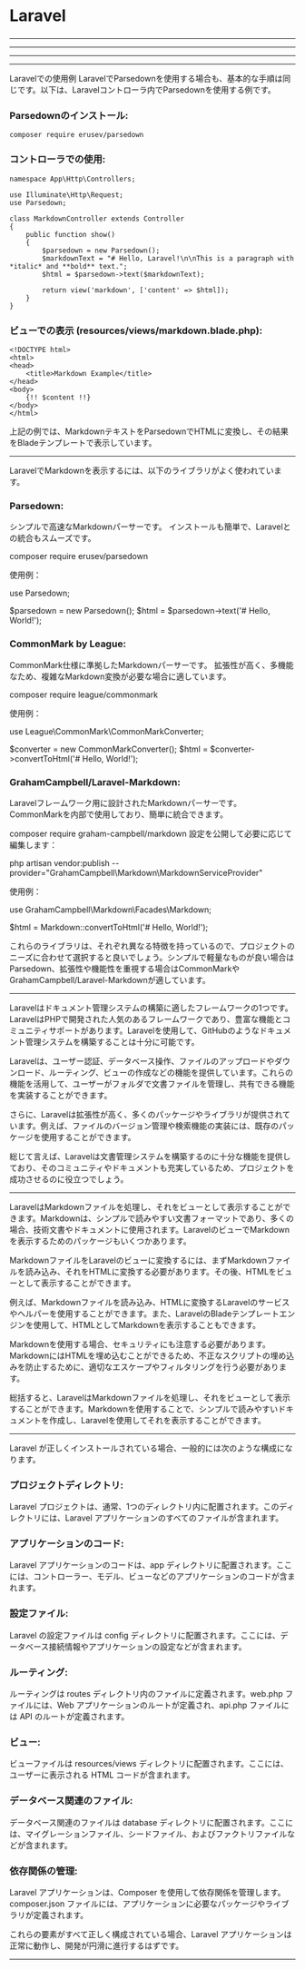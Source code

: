 
### 
# Laravel
### 

---

---

---

---

Laravelでの使用例
LaravelでParsedownを使用する場合も、基本的な手順は同じです。以下は、Laravelコントローラ内でParsedownを使用する例です。

### Parsedownのインストール:

```
composer require erusev/parsedown
```

### コントローラでの使用:

```
namespace App\Http\Controllers;

use Illuminate\Http\Request;
use Parsedown;

class MarkdownController extends Controller
{
    public function show()
    {
        $parsedown = new Parsedown();
        $markdownText = "# Hello, Laravel!\n\nThis is a paragraph with *italic* and **bold** text.";
        $html = $parsedown->text($markdownText);

        return view('markdown', ['content' => $html]);
    }
}
```

### ビューでの表示 (resources/views/markdown.blade.php):

```
<!DOCTYPE html>
<html>
<head>
    <title>Markdown Example</title>
</head>
<body>
    {!! $content !!}
</body>
</html>
```

上記の例では、MarkdownテキストをParsedownでHTMLに変換し、その結果をBladeテンプレートで表示しています。

---

LaravelでMarkdownを表示するには、以下のライブラリがよく使われています。

### Parsedown:

シンプルで高速なMarkdownパーサーです。
インストールも簡単で、Laravelとの統合もスムーズです。

composer require erusev/parsedown

使用例：

use Parsedown;

$parsedown = new Parsedown();
$html = $parsedown->text('# Hello, World!');

### CommonMark by League:

CommonMark仕様に準拠したMarkdownパーサーです。
拡張性が高く、多機能なため、複雑なMarkdown変換が必要な場合に適しています。

composer require league/commonmark

使用例：


use League\CommonMark\CommonMarkConverter;

$converter = new CommonMarkConverter();
$html = $converter->convertToHtml('# Hello, World!');

### GrahamCampbell/Laravel-Markdown:

Laravelフレームワーク用に設計されたMarkdownパーサーです。
CommonMarkを内部で使用しており、簡単に統合できます。

composer require graham-campbell/markdown
設定を公開して必要に応じて編集します：


php artisan vendor:publish --provider="GrahamCampbell\Markdown\MarkdownServiceProvider"

使用例：


use GrahamCampbell\Markdown\Facades\Markdown;

$html = Markdown::convertToHtml('# Hello, World!');


これらのライブラリは、それぞれ異なる特徴を持っているので、プロジェクトのニーズに合わせて選択すると良いでしょう。シンプルで軽量なものが良い場合はParsedown、拡張性や機能性を重視する場合はCommonMarkやGrahamCampbell/Laravel-Markdownが適しています。

---

Laravelはドキュメント管理システムの構築に適したフレームワークの1つです。LaravelはPHPで開発された人気のあるフレームワークであり、豊富な機能とコミュニティサポートがあります。Laravelを使用して、GitHubのようなドキュメント管理システムを構築することは十分に可能です。

Laravelは、ユーザー認証、データベース操作、ファイルのアップロードやダウンロード、ルーティング、ビューの作成などの機能を提供しています。これらの機能を活用して、ユーザーがフォルダで文書ファイルを管理し、共有できる機能を実装することができます。

さらに、Laravelは拡張性が高く、多くのパッケージやライブラリが提供されています。例えば、ファイルのバージョン管理や検索機能の実装には、既存のパッケージを使用することができます。

総じて言えば、Laravelは文書管理システムを構築するのに十分な機能を提供しており、そのコミュニティやドキュメントも充実しているため、プロジェクトを成功させるのに役立つでしょう。

---

LaravelはMarkdownファイルを処理し、それをビューとして表示することができます。Markdownは、シンプルで読みやすい文書フォーマットであり、多くの場合、技術文書やドキュメントに使用されます。LaravelのビューでMarkdownを表示するためのパッケージもいくつかあります。

MarkdownファイルをLaravelのビューに変換するには、まずMarkdownファイルを読み込み、それをHTMLに変換する必要があります。その後、HTMLをビューとして表示することができます。

例えば、Markdownファイルを読み込み、HTMLに変換するLaravelのサービスやヘルパーを使用することができます。また、LaravelのBladeテンプレートエンジンを使用して、HTMLとしてMarkdownを表示することもできます。

Markdownを使用する場合、セキュリティにも注意する必要があります。MarkdownにはHTMLを埋め込むことができるため、不正なスクリプトの埋め込みを防止するために、適切なエスケープやフィルタリングを行う必要があります。

総括すると、LaravelはMarkdownファイルを処理し、それをビューとして表示することができます。Markdownを使用することで、シンプルで読みやすいドキュメントを作成し、Laravelを使用してそれを表示することができます。

---

Laravel が正しくインストールされている場合、一般的には次のような構成になります。

### プロジェクトディレクトリ: 
Laravel プロジェクトは、通常、1つのディレクトリ内に配置されます。このディレクトリには、Laravel アプリケーションのすべてのファイルが含まれます。
### アプリケーションのコード: 
Laravel アプリケーションのコードは、app ディレクトリに配置されます。ここには、コントローラー、モデル、ビューなどのアプリケーションのコードが含まれます。
### 設定ファイル: 
Laravel の設定ファイルは config ディレクトリに配置されます。ここには、データベース接続情報やアプリケーションの設定などが含まれます。
### ルーティング: 
ルーティングは routes ディレクトリ内のファイルに定義されます。web.php ファイルには、Web アプリケーションのルートが定義され、api.php ファイルには API のルートが定義されます。
### ビュー: 
ビューファイルは resources/views ディレクトリに配置されます。ここには、ユーザーに表示される HTML コードが含まれます。
### データベース関連のファイル: 
データベース関連のファイルは database ディレクトリに配置されます。ここには、マイグレーションファイル、シードファイル、およびファクトリファイルなどが含まれます。
### 依存関係の管理: 
Laravel アプリケーションは、Composer を使用して依存関係を管理します。composer.json ファイルには、アプリケーションに必要なパッケージやライブラリが定義されます。

これらの要素がすべて正しく構成されている場合、Laravel アプリケーションは正常に動作し、開発が円滑に進行するはずです。

---
